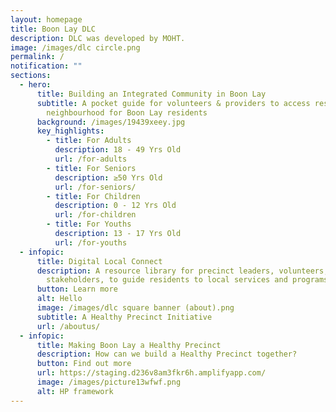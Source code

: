 ```yaml
---
layout: homepage
title: Boon Lay DLC
description: DLC was developed by MOHT.
image: /images/dlc circle.png
permalink: /
notification: ""
sections:
  - hero:
      title: Building an Integrated Community in Boon Lay
      subtitle: A pocket guide for volunteers & providers to access resources in your
        neighbourhood for Boon Lay residents
      background: /images/19439xeey.jpg
      key_highlights:
        - title: For Adults
          description: 18 - 49 Yrs Old
          url: /for-adults
        - title: For Seniors
          description: ≥50 Yrs Old
          url: /for-seniors/
        - title: For Children
          description: 0 - 12 Yrs Old
          url: /for-children
        - title: For Youths
          description: 13 - 17 Yrs Old
          url: /for-youths
  - infopic:
      title: Digital Local Connect
      description: A resource library for precinct leaders, volunteers, and
        stakeholders, to guide residents to local services and programs.
      button: Learn more
      alt: Hello
      image: /images/dlc square banner (about).png
      subtitle: A Healthy Precinct Initiative
      url: /aboutus/
  - infopic:
      title: Making Boon Lay a Healthy Precinct
      description: How can we build a Healthy Precinct together?
      button: Find out more
      url: https://staging.d236v8am3fkr6h.amplifyapp.com/
      image: /images/picture13wfwf.png
      alt: HP framework
---
```

